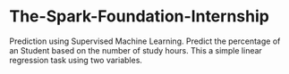 # The-Spark-Foundation-Internship

Prediction using Supervised Machine Learning.
Predict the percentage of an Student based on the number of study hours.
This a simple linear regression task using two variables.
